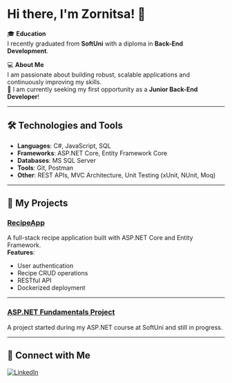 # Hi there, I'm Zornitsa! 👋

🎓 **Education**  
I recently graduated from **SoftUni** with a diploma in **Back-End Development**.

💻 **About Me**  
I am passionate about building robust, scalable applications and continuously improving my skills.  
🚀 I am currently seeking my first opportunity as a **Junior Back-End Developer**!

---

## 🛠️ Technologies and Tools
- **Languages**: C#, JavaScript, SQL
- **Frameworks**: ASP.NET Core, Entity Framework Core
- **Databases**: MS SQL Server
- **Tools**: Git, Postman
- **Other**: REST APIs, MVC Architecture, Unit Testing (xUnit, NUnit, Moq)

---

## 🧩 My Projects

### [RecipeApp](https://github.com/Zornitsa728/IndividualProject2024)  
A full-stack recipe application built with ASP.NET Core and Entity Framework.  
**Features**:
- User authentication
- Recipe CRUD operations
- RESTful API
- Dockerized deployment

---

### [ASP.NET Fundamentals Project](https://github.com/Zornitsa728/CinemaApp2025)  
A project started during my ASP.NET course at SoftUni and still in progress.

---

## 💼 Connect with Me
[![LinkedIn](https://img.shields.io/badge/-LinkedIn-0e76a8?style=flat-square&logo=Linkedin&logoColor=white)](https://www.linkedin.com/in/zornitsa-stoyanova-a2034b275)
